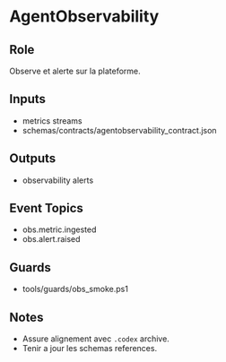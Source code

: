 # AgentObservability

## Role
Observe et alerte sur la plateforme.

## Inputs
- metrics streams
- schemas/contracts/agentobservability_contract.json

## Outputs
- observability alerts

## Event Topics
- obs.metric.ingested
- obs.alert.raised

## Guards
- tools/guards/obs_smoke.ps1

## Notes
- Assure alignement avec `.codex` archive.
- Tenir a jour les schemas references.

